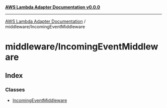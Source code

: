 [**AWS Lambda Adapter Documentation v0.0.0**](../../README.md)

***

[AWS Lambda Adapter Documentation](../../modules.md) / middleware/IncomingEventMiddleware

# middleware/IncomingEventMiddleware

## Index

### Classes

- [IncomingEventMiddleware](classes/IncomingEventMiddleware.md)

